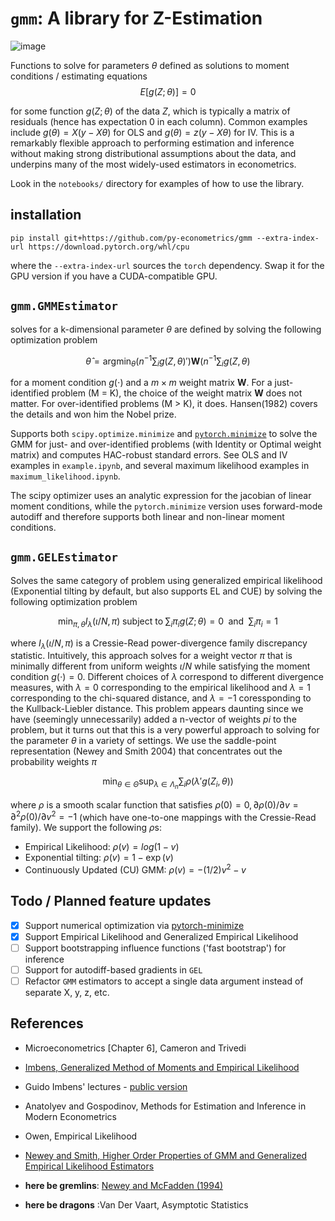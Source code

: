 # `gmm`: A library for Z-Estimation

![image](https://github.com/apoorvalal/gmm/assets/12086926/081d4454-cbc8-42ba-91ea-5adff7be03ca)


Functions to solve for parameters $\theta$ defined as solutions to moment conditions / estimating equations
$$E[g(Z; \theta)] = 0$$

for some function $g(Z; \theta)$ of the data $Z$, which is typically a matrix of residuals (hence has expectation 0 in each column). Common examples include $g(\theta) = X(y - X\theta)$ for OLS and $g(\theta) = z(y - X\theta)$ for IV. This is a remarkably flexible approach to performing estimation and inference without making strong distributional assumptions about the data, and underpins many of the most widely-used estimators in econometrics.

Look in the `notebooks/` directory for examples of how to use the library.

## installation

```
pip install git+https://github.com/py-econometrics/gmm --extra-index-url https://download.pytorch.org/whl/cpu
```

where the `--extra-index-url` sources  the `torch` dependency. Swap it for the GPU version if you have a CUDA-compatible GPU.


## `gmm.GMMEstimator`

solves for a k-dimensional parameter $\theta$ are defined by solving the following optimization problem

$$
\hat{\theta} = \text{argmin}_{\theta}  \left(n^{-1} \sum_i g(Z, \theta)' \right) \mathbf{W} \left(n^{-1}  \sum_i  g(Z, \theta \right)
$$

for a moment condition $g(\cdot)$ and a $m \times m$ weight matrix $\mathbf{W}$.
For a just-identified problem (M = K), the choice of the weight matrix $\mathbf{W}$ does not matter. For over-identified problems (M > K), it does. Hansen(1982) covers the details and won him the Nobel prize.

Supports both  `scipy.optimize.minimize` and [`pytorch.minimize`](https://pytorch-minimize.readthedocs.io/en/latest/api/index.html#functional-api) to solve the GMM for just- and over-identified problems (with Identity or Optimal weight matrix) and computes HAC-robust standard errors. See OLS and IV examples in `example.ipynb`, and several maximum likelihood examples in `maximum_likelihood.ipynb`.

The scipy optimizer uses an analytic expression for the jacobian of linear moment conditions, while the `pytorch.minimize` version uses forward-mode autodiff and therefore supports both linear and non-linear moment conditions.

## `gmm.GELEstimator`

Solves the same category of problem using generalized empirical likelihood (Exponential tilting by default, but also supports EL and CUE) by solving the following optimization problem

$$
\min_{\pi, \theta} I_{\lambda}(\iota / N, \pi) \; \text{subject to} \; \sum_{i} \pi_i g(Z; \theta) = 0 \; \text{ and } \; \sum_i \pi_i = 1
$$

where $I_\lambda(\iota/N, \pi)$ is a Cressie-Read power-divergence family discrepancy statistic. Intuitively, this approach solves for a weight vector $\pi$ that is minimally different from uniform weights $\iota/N$ while satisfying the moment condition $g(\cdot) = 0$. Different choices of $\lambda$ correspond to different divergence measures, with $\lambda = 0$ corresponding to the empirical likelihood and $\lambda = 1$ corresponding to the chi-squared distance, and $\lambda = -1$ coressponding to the Kullback-Liebler distance. This problem appears daunting since we have (seemingly unnecessarily) added a n-vector of weights $pi$ to the problem, but it turns out that this is a very powerful approach to solving for the parameter $\theta$ in a variety of settings. We use the saddle-point representation (Newey and Smith 2004) that concentrates out the probability weights $\pi$

$$
\min_{\theta \in \Theta} \sup_{\lambda \in \Lambda_n} \sum_i \rho (\lambda ' g(Z_i, \theta))
$$

where $\rho$ is a smooth scalar function that satisfies $\rho(0) = 0, \partial\rho(0)/\partial v = \partial^2 \rho(0) / \partial v^2 = -1$ (which have one-to-one mappings with the Cressie-Read family). We support the following $\rho$s:

+ Empirical Likelihood: $\rho(v) = log(1 - v)$
+ Exponential tilting: $\rho(v) = 1 - \exp(v)$
+ Continuously Updated (CU) GMM: $\rho(v) = -(1/2)v^2 - v$


## Todo / Planned feature updates

+ [X] Support numerical optimization via [pytorch-minimize](https://github.com/rfeinman/pytorch-minimize)
+ [X] Support Empirical Likelihood and Generalized Empirical Likelihood
+ [ ] Support bootstrapping influence functions ('fast bootstrap') for inference
+ [ ] Support for autodiff-based gradients in `GEL`
+ [ ] Refactor `GMM` estimators to accept a single data argument instead of separate X, y, z, etc.

## References
+ Microeconometrics [Chapter 6], Cameron and Trivedi
+ [Imbens, Generalized Method of Moments and Empirical Likelihood](https://scholar.harvard.edu/imbens/files/generalized_method_of_moments_and_empirical_likelihood.pdf)

+ Guido Imbens' lectures - [public version](https://www.nber.org/sites/default/files/2022-09/slides_15_el.pdf)
+ Anatolyev and Gospodinov, Methods for Estimation and Inference in Modern Econometrics
+ Owen, Empirical Likelihood
+ [Newey and Smith, Higher Order Properties of GMM and Generalized Empirical Likelihood Estimators](https://www.ma.imperial.ac.uk/~das01/GSACourse/NeweySmith2004.pdf)
+ __here be gremlins__: [Newey and McFadden (1994)](https://users.ssc.wisc.edu/~xshi/econ715/chap36neweymacfadden.pdf)
+ __here be dragons__ :Van Der Vaart, Asymptotic Statistics
